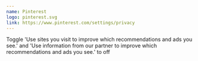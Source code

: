 ```yaml
---
name: Pinterest
logo: pinterest.svg
link: https://www.pinterest.com/settings/privacy
---
```

Toggle 'Use sites you visit to improve which recommendations and ads you see.' and 'Use information from our partner to improve which recommendations and ads you see.' to off